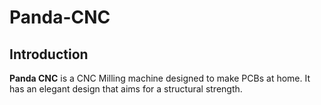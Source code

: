 Panda-CNC
=========

Introduction
------------

**Panda CNC** is a CNC Milling machine designed to make PCBs at home. It has an elegant design that aims for a structural strength.

